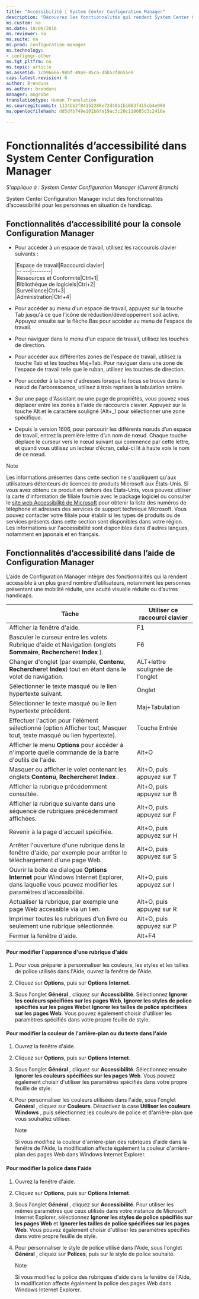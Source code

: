 ```yaml
---
title: "Accessibilité | System Center Configuration Manager"
description: "Découvrez les fonctionnalités qui rendent System Center Configuration Manager accessible aux personnes en situation de handicap."
ms.custom: na
ms.date: 10/06/2016
ms.reviewer: na
ms.suite: na
ms.prod: configuration-manager
ms.technology:
- configmgr-other
ms.tgt_pltfrm: na
ms.topic: article
ms.assetid: 1cb96666-98bf-49a9-85ca-dbb53f0655e9
caps.latest.revision: 6
author: Brenduns
ms.author: brenduns
manager: angrobe
translationtype: Human Translation
ms.sourcegitcommit: 1134bb2f04152288e72d40b1b1083f415cb4e900
ms.openlocfilehash: dd5dfb749e101b6fa19ac3c20c110085d3c2416e

---
```

# <a name="accessibility-features-in-system-center-configuration-manager"></a>Fonctionnalités d’accessibilité dans System Center Configuration Manager

*S’applique à : System Center Configuration Manager (Current Branch)*


 System Center Configuration Manager inclut des fonctionnalités d’accessibilité pour les personnes en situation de handicap.


 ## <a name="a-namebkmkaconsolea-accessibility-features-for-the-configuration-manager-console"></a><a name="bkmk_aconsole"></a> Fonctionnalités d’accessibilité pour la console Configuration Manager  
-   Pour accéder à un espace de travail, utilisez les raccourcis clavier suivants :  

    |Espace de travail|Raccourci clavier|  
    |-- ---|--------|  
    |Ressources et Conformité|Ctrl+1|  
    |Bibliothèque de logiciels|Ctrl+2|  
    |Surveillance|Ctrl+3|  
    |Administration|Ctrl+4|  

-   Pour accéder au menu d'un espace de travail, appuyez sur la touche Tab jusqu'à ce que l'icône de réduction/développement soit active. Appuyez ensuite sur la flèche Bas pour accéder au menu de l'espace de travail.  

-   Pour naviguer dans le menu d'un espace de travail, utilisez les touches de direction.  

-   Pour accéder aux différentes zones de l'espace de travail, utilisez la touche Tab et les touches Maj+Tab. Pour naviguer dans une zone de l'espace de travail telle que le ruban, utilisez les touches de direction.  

-   Pour accéder à la barre d'adresses lorsque le focus se trouve dans le nœud de l'arborescence, utilisez à trois reprises la tabulation arrière.  

-   Sur une page d'Assistant ou une page de propriétés, vous pouvez vous déplacer entre les zones à l'aide de raccourcis clavier. Appuyez sur la touche Alt et le caractère souligné (Alt+_) pour sélectionner une zone spécifique.  

 -  Depuis la version 1606, pour parcourir les différents nœuds d’un espace de travail, entrez la première lettre d’un nom de nœud. Chaque touche déplace le curseur vers le nœud suivant qui commence par cette lettre, et quand vous utilisez un lecteur d’écran, celui-ci lit à haute voix le nom de ce nœud.

> [!NOTE]  
>  Les informations présentes dans cette section ne s'appliquent qu'aux utilisateurs détenteurs de licences de produits Microsoft aux États-Unis. Si vous avez obtenu ce produit en dehors des États-Unis, vous pouvez utiliser la carte d’information de filiale fournie avec le package logiciel ou consulter le [site web Accessibilité de Microsoft](http://go.microsoft.com/fwlink/?LinkId=8431) pour obtenir la liste des numéros de téléphone et adresses des services de support technique Microsoft. Vous pouvez contacter votre filiale pour établir si les types de produits ou de services présents dans cette section sont disponibles dans votre région. Les informations sur l'accessibilité sont disponibles dans d'autres langues, notamment en japonais et en français.  

##  <a name="a-namebkmkahelpa-accessibility-features-for-configuration-manager-help"></a><a name="bkmk_ahelp"></a> Fonctionnalités d’accessibilité dans l’aide de Configuration Manager  
 L’aide de Configuration Manager intègre des fonctionnalités qui la rendent accessible à un plus grand nombre d’utilisateurs, notamment les personnes présentant une mobilité réduite, une acuité visuelle réduite ou d’autres handicaps.  

|Tâche|Utiliser ce raccourci clavier|  
|----------------|--------------------------------|  
|Afficher la fenêtre d'aide.|F1|  
|Basculer le curseur entre les volets Rubrique d'aide et Navigation (onglets **Sommaire**, **Rechercher**et **Index** ).|F6|  
|Changer d'onglet (par exemple, **Contenu**, **Rechercher**et **Index**) tout en étant dans le volet de navigation.|ALT+lettre soulignée de l'onglet|  
|Sélectionner le texte masqué ou le lien hypertexte suivant.|Onglet|  
|Sélectionner le texte masqué ou le lien hypertexte précédent.|Maj+Tabulation|  
|Effectuer l'action pour l'élément sélectionné (option Afficher tout, Masquer tout, texte masqué ou lien hypertexte).|Touche Entrée|  
|Afficher le menu **Options** pour accéder à n'importe quelle commande de la barre d'outils de l'aide.|Alt+O|  
|Masquer ou afficher le volet contenant les onglets **Contenu**, **Rechercher**et **Index** .|Alt+O, puis appuyez sur T|  
|Afficher la rubrique précédemment consultée.|Alt+O, puis appuyez sur B|  
|Afficher la rubrique suivante dans une séquence de rubriques précédemment affichées.|Alt+O, puis appuyez sur F|  
|Revenir à la page d'accueil spécifiée.|Alt+O, puis appuyez sur H|  
|Arrêter l'ouverture d'une rubrique dans la fenêtre d'aide, par exemple pour arrêter le téléchargement d'une page Web.|Alt+O, puis appuyez sur S|  
|Ouvrir la boîte de dialogue **Options Internet** pour Windows Internet Explorer, dans laquelle vous pouvez modifier les paramètres d'accessibilité.|Alt+O, puis appuyez sur I|  
|Actualiser la rubrique, par exemple une page Web accessible via un lien.|Alt+O, puis appuyez sur R|  
|Imprimer toutes les rubriques d'un livre ou seulement une rubrique sélectionnée.|Alt+O, puis appuyez sur P|  
|Fermer la fenêtre d'aide.|Alt+F4|  

#### <a name="to-change-the-appearance-of-a-help-topic"></a>Pour modifier l'apparence d'une rubrique d'aide  

1.  Pour vous préparer à personnaliser les couleurs, les styles et les tailles de police utilisés dans l'Aide, ouvrez la fenêtre de l'Aide.  

2.  Cliquez sur **Options**, puis sur **Options Internet**.  

3.  Sous l'onglet **Général** , cliquez sur **Accessibilité**. Sélectionnez **Ignorer les couleurs spécifiées sur les pages Web**, **Ignorer les styles de police spécifiés sur les pages Web**et **Ignorer les tailles de police spécifiées sur les pages Web**. Vous pouvez également choisir d'utiliser les paramètres spécifiés dans votre propre feuille de style.  

#### <a name="to-change-the-color-of-the-background-or-text-in-help"></a>Pour modifier la couleur de l'arrière-plan ou du texte dans l'aide  

1.  Ouvrez la fenêtre d'aide.  

2.  Cliquez sur **Options**, puis sur **Options Internet**.  

3.  Sous l'onglet **Général** , cliquez sur **Accessibilité**. Sélectionnez ensuite **Ignorer les couleurs spécifiées sur les pages Web**. Vous pouvez également choisir d'utiliser les paramètres spécifiés dans votre propre feuille de style.  

4.  Pour personnaliser les couleurs utilisées dans l'aide, sous l'onglet **Général** , cliquez sur **Couleurs**. Désactivez la case **Utiliser les couleurs Windows** , puis sélectionnez les couleurs de police et d'arrière-plan que vous souhaitez utiliser.  

    > [!NOTE]  
    >  Si vous modifiez la couleur d'arrière-plan des rubriques d'aide dans la fenêtre de l'Aide, la modification affecte également la couleur d'arrière-plan des pages Web dans Windows Internet Explorer.  

#### <a name="to-change-the-font-in-help"></a>Pour modifier la police dans l'aide  

1.  Ouvrez la fenêtre d'aide.  

2.  Cliquez sur **Options**, puis sur **Options Internet**.  

3.  Sous l'onglet **Général** , cliquez sur **Accessibilité**. Pour utiliser les mêmes paramètres que ceux utilisés dans votre instance de Microsoft Internet Explorer, sélectionnez **Ignorer les styles de police spécifiés sur les pages Web** et **Ignorer les tailles de police spécifiées sur les pages Web**. Vous pouvez également choisir d'utiliser les paramètres spécifiés dans votre propre feuille de style.  

4.  Pour personnaliser le style de police utilisé dans l'Aide, sous l'onglet **Général** , cliquez sur **Polices**, puis sur le style de police souhaité.  

    > [!NOTE]  
    >  Si vous modifiez la police des rubriques d'aide dans la fenêtre de l'Aide, la modification affecte également la police des pages Web dans Windows Internet Explorer.  



<!--HONumber=Nov16_HO1-->


